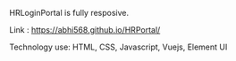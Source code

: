 
HRLoginPortal is fully resposive.

Link : https://abhi568.github.io/HRPortal/

Technology use: HTML, CSS, Javascript, Vuejs, Element UI
